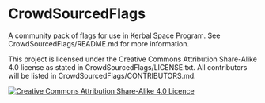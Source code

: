 # CrowdSourcedFlags
A community pack of flags for use in Kerbal Space Program. See CrowdSourcedFlags/README.md for more information.

This project is licensed under the Creative Commons Attribution Share-Alike 4.0 license as stated in CrowdSourcedFlags/LICENSE.txt.
All contributors will be listed in CrowdSourcedFlags/CONTRIBUTORS.md.

[![Creative Commons Attribution Share-Alike 4.0 Licence](https://i.creativecommons.org/l/by-sa/4.0/88x31.png)](http://creativecommons.org/licenses/by-sa/4.0/)